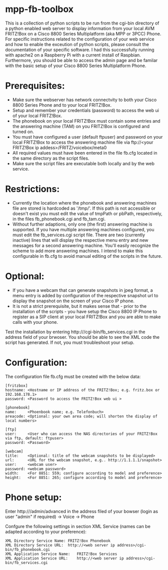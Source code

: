 # mpp-fb-toolbox
This is a collection of python scripts to be run from the cgi-bin directory of a python enabled web server to display information from your local AVM FRITZ!Box on a Cisco 8800 Series Multiplatform (aka MPP or 3PCC) Phone. For specific instructions related to the configuration of your web service and how to enable the exceution of python scripts, please consult the documentation of your specific software.
I had this successfully running with apache2 on a Raspberry Pi with a current install of Raspbian.  
Furthermore, you should be able to access the admin page and be familar with the basic setup of your Cisco 8800 Series Multiplatform Phone. 

Prerequisites:
==============
- Make sure the webserver has network connectvity to both your Cisco 8800 Series Phone and to your local FRITZ!Box.
- Setup and remember your credentials (password) to access the web ui of your local FRITZ!Box.
- The phonebook on your local FRITZ!Box must contain some entries and the answering machine (TAM) on you FRITZ!Box is configured and turned on.
- You must have configured a user (default ftpuser) and password  on your local FRITZ!Box to access the answering machine file via ftp://<your FRITZ!Box ip addess>/FRITZ/voicebox/meta0
- All required values must have been entered in the file fb.cfg located in the same directory as the script files.
- Make sure the script files are executable both locally and by the web service.


Restrictions:
=============
- Currently the location where the phonebook and answering machines file are stored is hardcoded as '/tmp/'. If this path is not accessible or doesn't exist  you must edit the value of tmpPath or pbPath, respectively, in the files fb_phonebook.cgi and fb_tam.cgi. 
- Without further adaptions, only one (the first) answering machine is supported. If you have multiple answering machines configured, you must edit the fb_services.cgi script file. There are two (currently inactive) lines that will display the respective menu entry and new messages for a second answering machine. You'll easily recognize the scheme to add more answering machines. I intend to make this configurable in fb.cfg to avoid manual editing of the scripts in the future.  


Optional:
=========
- If you have a webcam that can generate snapshots in jpeg format, a menu entry is added by configuration of the respective snapshot url to display the snapshot on the screen of your Cisco IP phone.
- It is not a strict prerequisite, but it makes sense that - prior to the installation of the scripts - you have setup the Cisco 8800 IP Phone to register as a SIP client at your local FRITZ!Box and you are able to make calls with your phone.

Test the installation by entering http://<web server ip address>/cgi-bin/fb_services.cgi in the address field of your brwoser. You should be able to see the XML code the script has generated. If not, you must troubleshoot your setup.


Configuration:
============== 
The configuration file fb.cfg must be created with the below data:

```
[fritzbox]
hostname: <Hostname or IP address of the FRITZ!Box; e.g. fritz.box or 192.168.178.1>
password: <Password to access the FRITZ!Box web ui >

[phonebook]
name:     <Phoenbook name; e.g. Telefonbuch>
areacode: <Optional: your own area code; will shorten the display of local numbers>

[ftp]
user:     <User who can access the NAS directories of your FRITZ!Box via ftp, default: ftpuser>
password: <Password>

[webcam]
title:    <Optional: title of the webcam snapshots to be displayed>
url:      <URL for the webcam snapshot, e.g.. http://1.1.1.1/snapshot>
user:     <webcam user>
password: <webcam password>
width:    <For 8851: 559; configure according to model and preference>
height:   <For 8851: 265; configure according to model and preference>
```

Phone setup:
============
Enter http://<Phone IP address>/admin/advanced in the address filed of your bowser (login as user "admin" if required) -> Voice -> Phone

Confgure the following settings in section XML Service (names can be adapted according to your preference):
```
XML Directory Service Name:	FRITZ!Box Phonebook
XML Directory Service URL:	http://<web server ip address>/cgi-bin/fb_phonebook.cgi
XML Application Service Name:	FRITZ!Box Services
XML Application Service URL:	http://<web server ip address>/cgi-bin/fb_services.cgi
```
